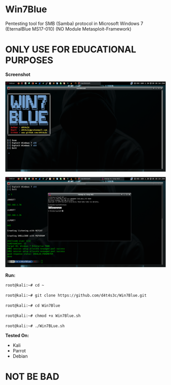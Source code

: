 # Win7Blue

Pentesting tool for SMB (Samba) protocol in Microsoft Windows 7 (EternalBlue MS17-010) (NO Module Metasploit-Framework)

# ONLY USE FOR EDUCATIONAL PURPOSES

**Screenshot**

![](/screenshot/1.png)

![](/screenshot/2.png)

**Run:**
```
root@kali:~# cd ~

root@kali:~# git clone https://github.com/d4t4s3c/Win7Blue.git

root@kali:~# cd Win7Blue

root@kali:~# chmod +x Win7Blue.sh

root@kali:~# ./Win7BLue.sh

```

**Tested On:**

- Kali
- Parrot
- Debian

# NOT BE BAD


